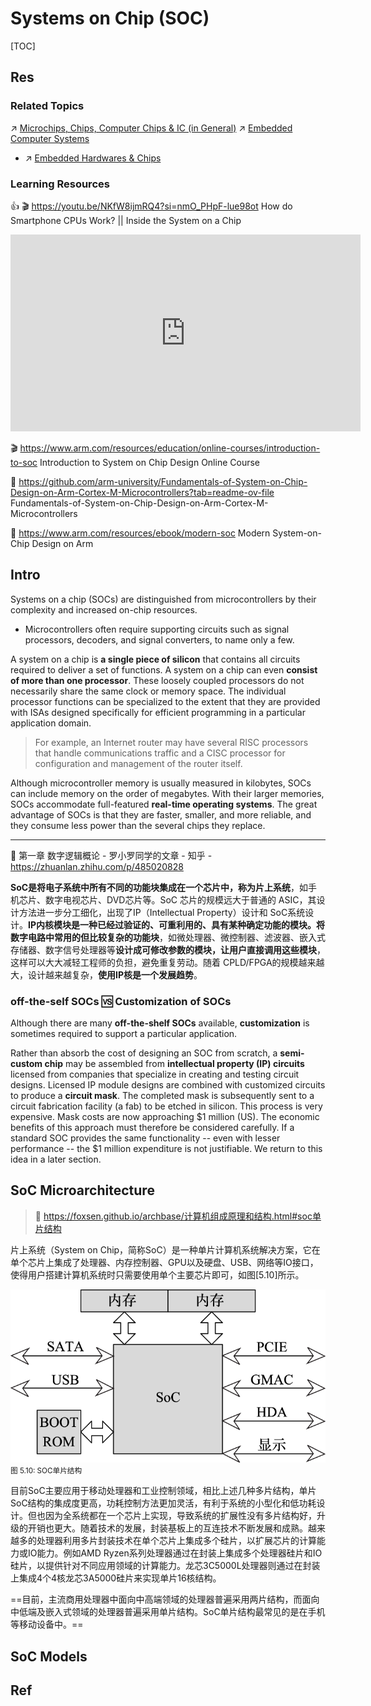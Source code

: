 # Systems on Chip (SOC)

[TOC]



## Res
### Related Topics
↗ [Microchips, Chips, Computer Chips & IC (in General)](../Microchips,%20Chips,%20Computer%20Chips%20&%20IC%20(in%20General).md)
↗ [Embedded Computer Systems](../../../../Embedded%20Development,%20Internet%20of%20Things%20&%20Robot/🚟%20Embedded%20Computer%20Systems/Embedded%20Computer%20Systems.md)
- ↗ [Embedded Hardwares & Chips](../../../../Embedded%20Development,%20Internet%20of%20Things%20&%20Robot/🚟%20Embedded%20Computer%20Systems/Embedded%20Hardwares%20&%20Chips/Embedded%20Hardwares%20&%20Chips.md)


### Learning Resources
👍 🎬 https://youtu.be/NKfW8ijmRQ4?si=nmO_PHpF-lue98ot
How do Smartphone CPUs Work? || Inside the System on a Chip

<iframe width="560" height="315" src="https://www.youtube.com/embed/NKfW8ijmRQ4?si=C_-jeuQTo0VMLEUW" title="YouTube video player" frameborder="0" allow="accelerometer; autoplay; clipboard-write; encrypted-media; gyroscope; picture-in-picture; web-share" referrerpolicy="strict-origin-when-cross-origin" allowfullscreen></iframe>


🎬 https://www.arm.com/resources/education/online-courses/introduction-to-soc
Introduction to System on Chip Design Online Course

📖 https://github.com/arm-university/Fundamentals-of-System-on-Chip-Design-on-Arm-Cortex-M-Microcontrollers?tab=readme-ov-file
Fundamentals-of-System-on-Chip-Design-on-Arm-Cortex-M-Microcontrollers

📖 https://www.arm.com/resources/ebook/modern-soc
Modern System-on-Chip Design on Arm



## Intro
Systems on a chip (SOCs) are distinguished from microcontrollers by their complexity and increased on-chip resources.

- Microcontrollers often require supporting circuits such as signal processors, decoders, and signal converters, to name only a few.

A system on a chip is **a single piece of silicon** that contains all circuits required to deliver a set of functions. A system on a chip can even **consist of more than one processor**. These loosely coupled processors do not necessarily share the same clock or memory space. The individual processor functions can be specialized to the extent that they are provided with ISAs designed specifically for efficient programming in a particular application domain. 

> For example, an Internet router may have several RISC processors that handle communications traffic and a CISC processor for configuration and management of the router itself.

Although microcontroller memory is usually measured in kilobytes, SOCs can include memory on the order of megabytes. With their larger memories, SOCs accommodate full-featured **real-time operating systems**. The great advantage of SOCs is that they are faster, smaller, and more reliable, and they consume less power than the several chips they replace.

---
🔗 第一章 数字逻辑概论 - 罗小罗同学的文章 - 知乎 - https://zhuanlan.zhihu.com/p/485020828

**SoC是将电子系统中所有不同的功能块集成在一个芯片中，称为片上系统**，如手机芯片、数字电视芯片、DVD芯片等。SoC 芯片的规模远大于普通的 ASIC，其设计方法进一步分工细化，出现了IP（Intellectual Property）设计和 SoC系统设计。**IP内核模块是一种已经过验证的、可重利用的、具有某种确定功能的模块。将数字电路中常用的但比较复杂的功能块**，如微处理器、微控制器、滤波器、嵌入式存储器、数字信号处理器等**设计成可修改参数的模块，让用户直接调用这些模块**，这样可以大大减轻工程师的负担，避免重复劳动。随着 CPLD/FPGA的规模越来越大，设计越来越复杂，**使用IP核是一个发展趋势**。


### off-the-self SOCs 🆚 Customization of SOCs
Although there are many **off-the-shelf SOCs** available, **customization** is sometimes required to support a particular application.

Rather than absorb the cost of designing an SOC from scratch, a **semi-custom chip** may be assembled from **intellectual property (IP) circuits** licensed from companies that specialize in creating and testing circuit designs. Licensed IP module designs are combined with customized circuits to produce a **circuit mask**. The completed mask is subsequently sent to a circuit fabrication facility (a fab) to be etched in silicon. This process is very expensive. Mask costs are now approaching $1 million (US). The economic benefits of this approach must therefore be considered carefully. If a standard SOC provides the same functionality -- even with lesser performance -- the $1 million expenditure is not justifiable. We return to this idea in a later section.



## SoC Microarchitecture
> 🔗 https://foxsen.github.io/archbase/计算机组成原理和结构.html#soc单片结构

片上系统（System on Chip，简称SoC）是一种单片计算机系统解决方案，它在单个芯片上集成了处理器、内存控制器、GPU以及硬盘、USB、网络等IO接口，使得用户搭建计算机系统时只需要使用单个主要芯片即可，如图[5.10]所示。

![](../../../../../Assets/Pics/Pasted%20image%2020240414144958.png)
<small>图 5.10: SOC单片结构</small>

目前SoC主要应用于移动处理器和工业控制领域，相比上述几种多片结构，单片SoC结构的集成度更高，功耗控制方法更加灵活，有利于系统的小型化和低功耗设计。但也因为全系统都在一个芯片上实现，导致系统的扩展性没有多片结构好，升级的开销也更大。随着技术的发展，封装基板上的互连技术不断发展和成熟。越来越多的处理器利用多片封装技术在单个芯片上集成多个硅片，以扩展芯片的计算能力或IO能力。例如AMD Ryzen系列处理器通过在封装上集成多个处理器硅片和IO硅片，以提供针对不同应用领域的计算能力。龙芯3C5000L处理器则通过在封装上集成4个4核龙芯3A5000硅片来实现单片16核结构。

==目前，主流商用处理器中面向中高端领域的处理器普遍采用两片结构，而面向中低端及嵌入式领域的处理器普遍采用单片结构。SoC单片结构最常见的是在手机等移动设备中。==



## SoC Models



## Ref

